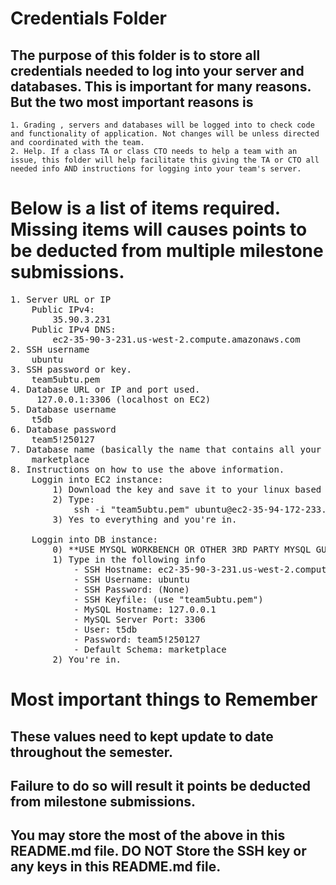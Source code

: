 # Credentials Folder

## The purpose of this folder is to store all credentials needed to log into your server and databases. This is important for many reasons. But the two most important reasons is
    1. Grading , servers and databases will be logged into to check code and functionality of application. Not changes will be unless directed and coordinated with the team.
    2. Help. If a class TA or class CTO needs to help a team with an issue, this folder will help facilitate this giving the TA or CTO all needed info AND instructions for logging into your team's server. 


# Below is a list of items required. Missing items will causes points to be deducted from multiple milestone submissions.
<pre>
1. Server URL or IP
    Public IPv4:
        35.90.3.231
    Public IPv4 DNS:
        ec2-35-90-3-231.us-west-2.compute.amazonaws.com
2. SSH username
    ubuntu
3. SSH password or key.
    team5ubtu.pem
4. Database URL or IP and port used.
     127.0.0.1:3306 (localhost on EC2)
5. Database username
    t5db
6. Database password
    team5!250127
7. Database name (basically the name that contains all your tables)
    marketplace
8. Instructions on how to use the above information.
    Loggin into EC2 instance:
        1) Download the key and save it to your linux based system (Ubuntu preferred)
        2) Type: 
            ssh -i "team5ubtu.pem" ubuntu@ec2-35-94-172-233.us-west-2.compute.amazonaws.com
        3) Yes to everything and you're in.

    Loggin into DB instance: 
        0) **USE MYSQL WORKBENCH OR OTHER 3RD PARTY MYSQL GUI**
        1) Type in the following info
            - SSH Hostname: ec2-35-90-3-231.us-west-2.compute.amazonaws.com (Port 22)
            - SSH Username: ubuntu
            - SSH Password: (None)
            - SSH Keyfile: (use "team5ubtu.pem")
            - MySQL Hostname: 127.0.0.1
            - MySQL Server Port: 3306
            - User: t5db
            - Password: team5!250127
            - Default Schema: marketplace 
        2) You're in.
</pre>

# Most important things to Remember
## These values need to kept update to date throughout the semester. <br>
## <strong>Failure to do so will result it points be deducted from milestone submissions.</strong><br>
## You may store the most of the above in this README.md file. DO NOT Store the SSH key or any keys in this README.md file.
